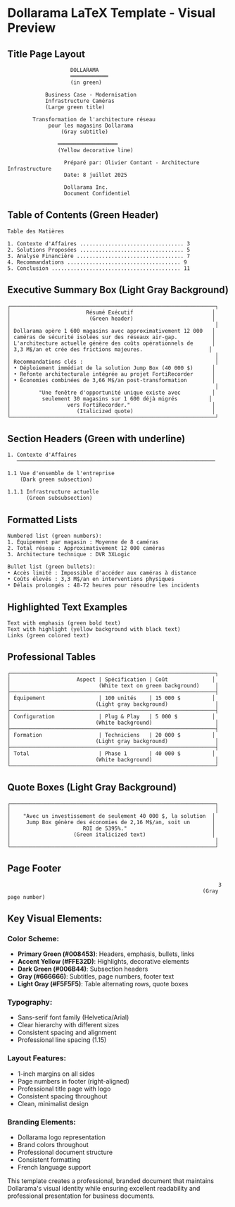 # Dollarama LaTeX Template - Visual Preview

## Title Page Layout
```
                    DOLLARAMA
                    ════════════
                    (in green)

            Business Case - Modernisation 
            Infrastructure Caméras
            (Large green title)

        Transformation de l'architecture réseau 
             pour les magasins Dollarama
                 (Gray subtitle)

                ═══════════════════
                (Yellow decorative line)

                  Préparé par: Olivier Contant - Architecture Infrastructure
                  Date: 8 juillet 2025

                  Dollarama Inc.
                  Document Confidentiel
```

## Table of Contents (Green Header)
```
Table des Matières

1. Contexte d'Affaires ................................. 3
2. Solutions Proposées ................................. 5
3. Analyse Financière .................................. 7
4. Recommandations .................................... 9
5. Conclusion ......................................... 11
```

## Executive Summary Box (Light Gray Background)
```
┌─────────────────────────────────────────────────────────────────┐
│                        Résumé Exécutif                         │
│                         (Green header)                         │
│                                                                 │
│ Dollarama opère 1 600 magasins avec approximativement 12 000   │
│ caméras de sécurité isolées sur des réseaux air-gap.           │
│ L'architecture actuelle génère des coûts opérationnels de      │
│ 3,3 M$/an et crée des frictions majeures.                     │
│                                                                 │
│ Recommandations clés :                                          │
│ • Déploiement immédiat de la solution Jump Box (40 000 $)      │
│ • Refonte architecturale intégrée au projet FortiRecorder      │
│ • Économies combinées de 3,66 M$/an post-transformation        │
│                                                                 │
│         "Une fenêtre d'opportunité unique existe avec          │
│          seulement 30 magasins sur 1 600 déjà migrés          │
│                  vers FortiRecorder."                          │
│                     (Italicized quote)                         │
└─────────────────────────────────────────────────────────────────┘
```

## Section Headers (Green with underline)
```
1. Contexte d'Affaires
   ───────────────────────────────────────────────────────────────

1.1 Vue d'ensemble de l'entreprise
    (Dark green subsection)

1.1.1 Infrastructure actuelle
      (Green subsubsection)
```

## Formatted Lists
```
Numbered list (green numbers):
1. Équipement par magasin : Moyenne de 8 caméras
2. Total réseau : Approximativement 12 000 caméras
3. Architecture technique : DVR 3XLogic

Bullet list (green bullets):
• Accès limité : Impossible d'accéder aux caméras à distance
• Coûts élevés : 3,3 M$/an en interventions physiques
• Délais prolongés : 48-72 heures pour résoudre les incidents
```

## Highlighted Text Examples
```
Text with emphasis (green bold text)
Text with highlight (yellow background with black text)
Links (green colored text)
```

## Professional Tables
```
┌─────────────────────────────────────────────────────────────────┐
│                     Aspect | Spécification | Coût              │
│                            (White text on green background)     │
├─────────────────────────────────────────────────────────────────┤
│ Équipement                 | 100 unités    | 15 000 $          │
│                           (Light gray background)               │
├─────────────────────────────────────────────────────────────────┤
│ Configuration              | Plug & Play   | 5 000 $           │
│                           (White background)                    │
├─────────────────────────────────────────────────────────────────┤
│ Formation                  | Techniciens   | 20 000 $          │
│                           (Light gray background)               │
├─────────────────────────────────────────────────────────────────┤
│ Total                      | Phase 1       | 40 000 $          │
│                           (White background)                    │
└─────────────────────────────────────────────────────────────────┘
```

## Quote Boxes (Light Gray Background)
```
┌─────────────────────────────────────────────────────────────────┐
│                                                                 │
│    "Avec un investissement de seulement 40 000 $, la solution  │
│     Jump Box génère des économies de 2,16 M$/an, soit un       │
│                       ROI de 5395%."                           │
│                    (Green italicized text)                     │
│                                                                 │
└─────────────────────────────────────────────────────────────────┘
```

## Page Footer
```
                                                                   3
                                                              (Gray page number)
```

## Key Visual Elements:

### Color Scheme:
- **Primary Green (#008453)**: Headers, emphasis, bullets, links
- **Accent Yellow (#FFE32D)**: Highlights, decorative elements
- **Dark Green (#006B44)**: Subsection headers
- **Gray (#666666)**: Subtitles, page numbers, footer text
- **Light Gray (#F5F5F5)**: Table alternating rows, quote boxes

### Typography:
- Sans-serif font family (Helvetica/Arial)
- Clear hierarchy with different sizes
- Consistent spacing and alignment
- Professional line spacing (1.15)

### Layout Features:
- 1-inch margins on all sides
- Page numbers in footer (right-aligned)
- Professional title page with logo
- Consistent spacing throughout
- Clean, minimalist design

### Branding Elements:
- Dollarama logo representation
- Brand colors throughout
- Professional document structure
- Consistent formatting
- French language support

This template creates a professional, branded document that maintains Dollarama's visual identity while ensuring excellent readability and professional presentation for business documents.